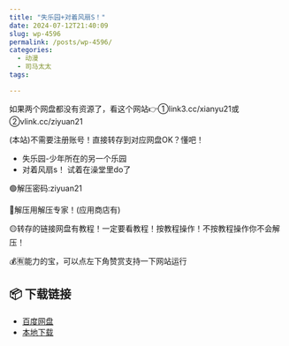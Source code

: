 ```yaml
---
title: "失乐园+对着风扇S！"
date: 2024-07-12T21:40:09
slug: wp-4596
permalink: /posts/wp-4596/
categories:
  - 动漫
  - 司马太太
tags:

---
```


如果两个网盘都没有资源了，看这个网站👉①link3.cc/xianyu21或②vlink.cc/ziyuan21

(本站)不需要注册账号！直接转存到对应网盘OK？懂吧！

*   失乐园-少年所在的另一个乐园
*   对着风扇s！ 试着在澡堂里do了

🟢解压密码:ziyuan21

🔵解压用解压专家！(应用商店有)

🟡转存的链接网盘有教程！一定要看教程！按教程操作！不按教程操作你不会解压！

💰🈶能力的宝，可以点左下角赞赏支持一下网站运行

## 📦 下载链接
- [百度网盘](https://blziyuan21.com/pay-download/4596?key=1790a1b0ca&down_id=0)
- [本地下载](https://blziyuan21.com/pay-download/4596?key=1790a1b0ca&down_id=1)

